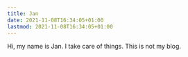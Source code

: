 ```yaml
---
title: Jan
date: 2021-11-08T16:34:05+01:00
lastmod: 2021-11-08T16:34:05+01:00
---
```


Hi, my name is Jan. I take care of things. This is not my blog.
